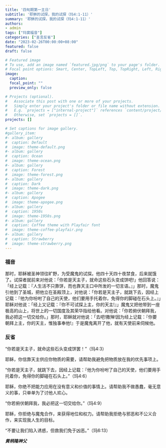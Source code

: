 ```yaml
---
title: '四旬期第一主日'
subtitle: '耶稣的试探，我的试探（玛4:1-11）'
summary: '耶稣的试探，我的试探（玛4:1-11）'
authors:
- admin
tags: ["玛窦福音"]
categories: ["圣言反省"]
date: "2023-02-26T00:00:00+08:00"
featured: false
draft: false

# Featured image
# To use, add an image named `featured.jpg/png` to your page's folder.
# Focal point options: Smart, Center, TopLeft, Top, TopRight, Left, Right, BottomLeft, Bottom, BottomRight
image:
  caption:
  focal_point: ""
  preview_only: false

# Projects (optional).
#   Associate this post with one or more of your projects.
#   Simply enter your project's folder or file name without extension.
#   E.g. `projects = ["internal-project"]` references `content/project/deep-learning/index.md`.
#   Otherwise, set `projects = []`.
projects: []

# Set captions for image gallery.
#gallery_item:
#- album: gallery
#  caption: Default
#  image: theme-default.png
#- album: gallery
#  caption: Ocean
#  image: theme-ocean.png
#- album: gallery
#  caption: Forest
#  image: theme-forest.png
#- album: gallery
#  caption: Dark
#  image: theme-dark.png
#- album: gallery
#  caption: Apogee
#  image: theme-apogee.png
#- album: gallery
#  caption: 1950s
#  image: theme-1950s.png
#- album: gallery
#  caption: Coffee theme with Playfair font
#  image: theme-coffee-playfair.png
#- album: gallery
#  caption: Strawberry
#  image: theme-strawberry.png
---
```

### 福音
那时，耶稣被圣神领往旷野，为受魔鬼的试探。他四十天四十夜禁食，后来就饿了。试探者就前来对他说：「你若是天主子，就命这些石头变成饼吧!」他回答说：「经上记载：『人生活不只靠饼，而也靠天主口中所发的一切言语。』」那时，魔鬼引他到了圣城，把他立在圣殿顶上，对他说：「你若是天主子，就跳下去，因经上记载：『他为你吩咐了自己的天使，他们要用手托着你，免得你的脚碰在石头上。』」耶稣对他说：「经上又记载：『你不可试探上主，你的天主!』」魔鬼又把他带到一座极高的山上，将世上的一切国度及其荣华指给他看。对他说：「你若俯伏朝拜我，我必把这一切交给你。」那时，耶稣就对他说：「去吧!撒殚!因为经上记载：『你要朝拜上主，你的天主，惟独事奉他!』于是魔鬼离开了他，就有天使前来伺候他。

### 反省
“你若是天主子，就命这些石头变成饼罢！”（玛4:3）

耶稣，你信靠天主供应你物质的需要，请帮助我避免把物质放在我的优先事项上。

“你若是天主子，就跳下去，因经上记载：『他为你吩咐了自己的天使，他们要用手托着你，免得你的脚碰在石头上。”（玛4:6）

耶稣，你绝不把能力应用在没有意义和价值的事情上。请帮助我不做愚蠢，毫无意义的事，只单单为了讨他人欢心。

“你若俯伏朝拜我，我必把这一切交给你。”（玛4:9）

耶稣，你拒绝与魔鬼合作，来获得地位和权力。请帮助我拒绝与邪恶和不公义合作，来实现我人生的目标。

“不要让我们陷入诱惑，但救我们免于凶恶。”（玛6:13）

___黄柄隆神父___